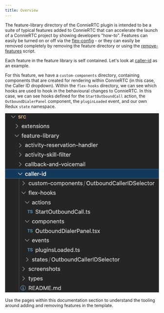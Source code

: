 ```yaml
---
title: Overview
---
```


The feature-library directory of the ConnieRTC plugin is intended to be a suite of typical features added to ConnieRTC that can accelerate the launch of a ConnieRTC project by showing developers "how-to". Features can easily be turned on or off via the [flex-config](/developers/building/template-utilities/configuration) - or they can easily be removed completely by removing the feature directory or using the [remove-features](/developers/building/feature-management/remove-features) script.

Each feature in the feature library is self contained. Let's look at [caller-id](/feature-library/caller-id) as an example.

For this feature, we have a `custom-components` directory, containing components that are created for rendering within ConnieRTC (in this case, the Caller ID dropdown). Within the `flex-hooks` directory, we can see which hooks are used to hook in the behavioural changes to ConnieRTC. In this case, we can see hooks defined for the `StartOutboundCall` action, the `OutboundDialerPanel` component, the `pluginLoaded` event, and our own Redux `state` namespace.

![caller-id](/img/guides/caller-id.png)

Use the pages within this documentation section to understand the tooling around adding and removing features in the template.